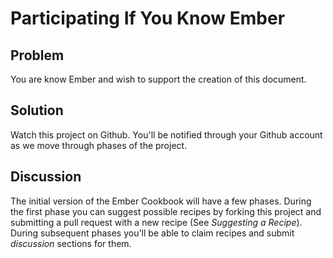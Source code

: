# Participating If You Know Ember
## Problem
You are know Ember and wish to support the creation of this document.

## Solution
Watch this project on Github. You'll be notified through your Github account as we move through phases of the project.

## Discussion
The initial version of the Ember Cookbook will have a few phases.  During the first phase you can suggest possible recipes by forking this project and submitting a pull request with a new recipe (See _Suggesting a Recipe_). During subsequent phases you'll be able to claim recipes and submit _discussion_ sections for them.
